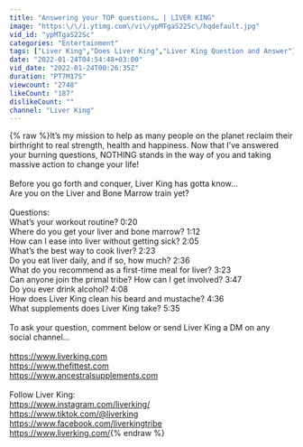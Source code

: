 ```yaml
---
title: "Answering your TOP questions… | LIVER KING"
image: "https:\/\/i.ytimg.com\/vi\/ypMTgaS22Sc\/hqdefault.jpg"
vid_id: "ypMTgaS22Sc"
categories: "Entertainment"
tags: ["Liver King","Does Liver King","Liver King Question and Answer"]
date: "2022-01-24T04:54:48+03:00"
vid_date: "2022-01-24T00:26:35Z"
duration: "PT7M17S"
viewcount: "2748"
likeCount: "187"
dislikeCount: ""
channel: "Liver King"
---
```

{% raw %}It’s my mission to help as many people on the planet reclaim their birthright to real strength, health and happiness. Now that I’ve answered your burning questions, NOTHING stands in the way of you and taking massive action to change your life! <br /><br />Before you go forth and conquer, Liver King has gotta know… <br />Are you on the Liver and Bone Marrow train yet? <br /><br />Questions: <br />What’s your workout routine? 0:20<br />Where do you get your liver and bone marrow? 1:12<br />How can I ease into liver without getting sick? 2:05<br />What’s the best way to cook liver? 2:23<br />Do you eat liver daily, and if so, how much? 2:36<br />What do you recommend as a first-time meal for liver? 3:23<br />Can anyone join the primal tribe? How can I get involved? 3:47<br />Do you ever drink alcohol? 4:08<br />How does Liver King clean his beard and mustache? 4:36<br />What supplements does Liver King take? 5:35<br /><br />To ask your question, comment below or send Liver King a DM on any social channel…<br /><br /><a rel="nofollow" target="blank" href="https://www.liverking.com">https://www.liverking.com</a><br /><a rel="nofollow" target="blank" href="https://www.thefittest.com">https://www.thefittest.com</a><br /><a rel="nofollow" target="blank" href="https://www.ancestralsupplements.com">https://www.ancestralsupplements.com</a><br /><br />Follow Liver King: <br /><a rel="nofollow" target="blank" href="https://www.instagram.com/liverking/">https://www.instagram.com/liverking/</a> <br /><a rel="nofollow" target="blank" href="https://www.tiktok.com/@liverking">https://www.tiktok.com/@liverking</a><br /><a rel="nofollow" target="blank" href="https://www.facebook.com/liverkingtribe">https://www.facebook.com/liverkingtribe</a> <br /><a rel="nofollow" target="blank" href="https://www.liverking.com/">https://www.liverking.com/</a>{% endraw %}

